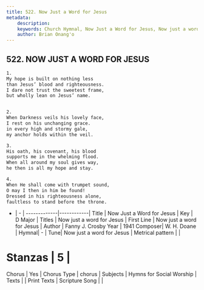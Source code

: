 ```yaml
---
title: 522. Now Just a Word for Jesus
metadata:
    description: 
    keywords: Church Hymnal, Now Just a Word for Jesus, Now just a word for Jesus, Now just a word for Jesus
    author: Brian Onang'o
---
```



## 522. NOW JUST A WORD FOR JESUS

```txt
1.
My hope is built on nothing less
than Jesus’ blood and righteousness.
I dare not trust the sweetest frame,
but wholly lean on Jesus’ name.


2.
When Darkness veils his lovely face,
I rest on his unchanging grace.
in every high and stormy gale,
my anchor holds within the veil.

3.
His oath, his covenant, his blood
supports me in the whelming flood.
When all around my soul gives way,
he then is all my hope and stay.

4.
When He shall come with trumpet sound,
O may I then in him be found!
Dressed in his righteousness alone,
faultless to stand before the throne.
```

- |   -  |
-------------|------------|
Title | Now Just a Word for Jesus |
Key | D Major |
Titles | Now just a word for Jesus |
First Line | Now just a word for Jesus |
Author | Fanny J. Crosby
Year | 1941
Composer| W. H. Doane |
Hymnal|  - |
Tune| Now just a word for Jesus |
Metrical pattern | |
# Stanzas | 5 |
Chorus | Yes |
Chorus Type | chorus |
Subjects | Hymns for Social Worship |
Texts |  |
Print Texts | 
Scripture Song |  |
  

